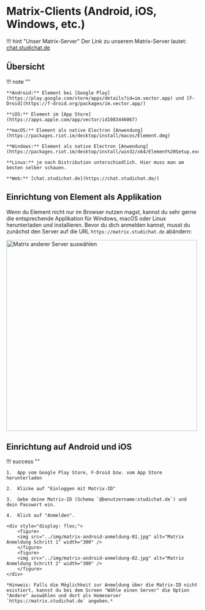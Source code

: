 Matrix-Clients (Android, iOS, Windows, etc.)
================

!!! hint "Unser Matrix-Server"
    Der Link zu unserem Matrix-Server lautet: <a href="https://chat.studichat.de/" target="_blank">chat.studichat.de</a>

## Übersicht

!!! note ""

    **Android:** Element bei [Google Play](https://play.google.com/store/apps/details?id=im.vector.app) und [F-Droid](https://f-droid.org/packages/im.vector.app/)

    **iOS:** Element im [App Store](https://apps.apple.com/app/vector/id1083446067)

    **macOS:** Element als native Electron [Anwendung](https://packages.riot.im/desktop/install/macos/Element.dmg)

    **Windows:** Element als native Electron [Anwendung](https://packages.riot.im/desktop/install/win32/x64/Element%20Setup.exe)

    **Linux:** je nach Distribution unterschiedlich. Hier muss man am besten selber schauen.

    **Web:** [chat.studichat.de](https://chat.studichat.de/)

## Einrichtung von Element als Applikation

Wenn du Element nicht nur im Browser nutzen magst, kannst du sehr gerne die entsprechende Applikation für Windows, macOS oder Linux herunterladen und installieren.
Bevor du dich anmelden kannst, musst du zunächst den Server auf die URL `https://matrix.studichat.de` abändern:

<img src="../img/matrix-anmelden-anderer-server.png" alt="Matrix anderer Server auswählen" width="500" />

## Einrichtung auf Android und iOS

!!! success ""

    1.  App vom Google Play Store, F-Droid bzw. vom App Store herunterladen

    2.  Klicke auf "Einloggen mit Matrix-ID"

    3.  Gebe deine Matrix-ID (Schema `@benutzername:studichat.de`) und dein Passwort ein.
    
    4.  Klick auf "Anmelden".

    <div style="display: flex;">
        <figure>
        <img src="../img/matrix-android-anmeldung-01.jpg" alt="Matrix Anmeldung Schritt 1" width="300" />
        </figure>
        <figure>
        <img src="../img/matrix-android-anmeldung-02.jpg" alt="Matrix Anmeldung Schritt 2" width="300" />
        </figure>
    </div>
        
    *Hinweis: Falls die Möglichkeit zur Anmeldung über die Matrix-ID nicht existiert, kannst du bei dem Screen "Wähle einen Server" die Option "Andere" auswählen und dort als Homeserver `https://matrix.studichat.de` angeben.*
